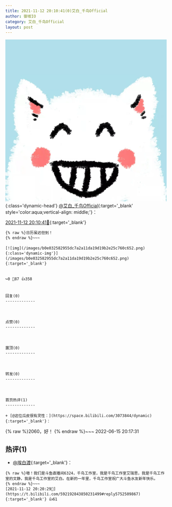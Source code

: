 ```yaml
---
title: 2021-11-12 20:10:41(0)艾白_千鸟Official
author: 御坂IO
category: 艾白_千鸟Official
layout: post
---
```


![img](/images/9ae8b9445fd0665cc014d9080156a45271be73c6.jpg){:class='dynamic-head'}
[@艾白_千鸟Official](https://space.bilibili.com/334537711/dynamic){:target='_blank' style='color:aqua;vertical-align: middle;'}：

[2021-11-12 20:10:41🔗](https://t.bilibili.com/592192843850231499){:target='_blank'}

~~~
{% raw %}日历虽迟但到！
{% endraw %}~~~

[![img](/images/b0e032582955dc7a2a11da19d19b2e25c760c652.png){:class='dynamic-img'}](/images/b0e032582955dc7a2a11da19d19b2e25c760c652.png){:target='_blank'}


↪️0 💬87 👍358


回复(0)
-------------



点赞(0)
-------------



置顶(0)
-------------



转发(0)
-------------



首页热评(1)
-------------

+ [@这位瓜皮很有灵性：](https://space.bilibili.com/3073844/dynamic){:target='_blank'}：
~~~
{% raw %}2060，好！
{% endraw %}~~~
2022-06-15 20:17:31


热评(1)
-------------

+ [@埃白渡](https://space.bilibili.com/490480969/dynamic){:target='_blank'}：
~~~
{% raw %}嗷！我们是斗鱼直播间6324，千鸟工作室，我是千鸟工作室艾瑞思，我是千鸟工作室的文静，我是千鸟工作室的艾白。在新的一年里，千鸟工作室祝广大斗鱼水友新年快乐。
{% endraw %}~~~
[2021-11-12 20:20:29🔗](https://t.bilibili.com/592192843850231499#reply5752509867){:target='_blank'} 👍61


